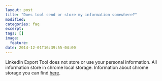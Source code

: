 ```yaml
---
layout: post
title: "Does tool send or store my information somewhere?"
modified:
categories: faq
excerpt:
tags: []
image:
  feature:
date: 2014-12-01T16:39:55-04:00
---
```


LinkedIn Export Tool does not store or use your personal information. All information store in chrome local storage. Information about chrome storage you can find [here](https://developer.chrome.com/apps/storage).

